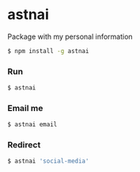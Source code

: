 # astnai

Package with my personal information

```bash
$ npm install -g astnai
```

### Run
```bash
$ astnai
```
### Email me
```bash
$ astnai email
```

### Redirect
```bash
$ astnai 'social-media'
```